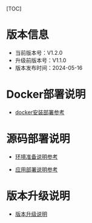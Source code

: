 
[TOC]

# 版本信息

- 当前版本号：V1.2.0
- 升级前版本号：V1.1.0
- 版本发布时间：2024-05-16

# Docker部署说明

- [docker安装部署参考](docs/docker.md)

# 源码部署说明

- [环境准备说明参考](docs/preparation.md)

- [应用部署说明参考](docs/deployment.md)

# 版本升级说明

- [版本升级说明](changes/Readme.md)

